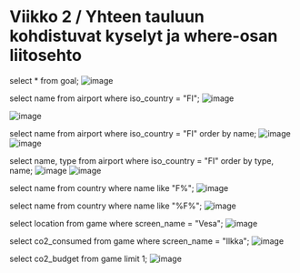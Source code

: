 # Viikko 2 / Yhteen tauluun kohdistuvat kyselyt ja where-osan liitosehto

select * from goal;
![image](https://github.com/user-attachments/assets/4b0d2ae1-8fd7-4abd-b18c-b27c359c725a)


select name from airport where iso_country = "FI";
![image](https://github.com/user-attachments/assets/1de33a3d-f264-4f00-aaac-5d4cfb209429)

![image](https://github.com/user-attachments/assets/a7096ae9-c56b-4ecb-978c-0739ad8935a6)



select name from airport where iso_country = "FI" order by name;
![image](https://github.com/user-attachments/assets/8aaec425-a7b4-47f4-9d05-402ab7cfe7ff)
![image](https://github.com/user-attachments/assets/1e3bc076-5c95-4c19-a012-8ee29402d1d6)


select name, type from airport where iso_country = "FI" order by type, name;
![image](https://github.com/user-attachments/assets/ac83fd42-8ee3-40ba-93c0-2c63796a6756)
![image](https://github.com/user-attachments/assets/a4c24286-753c-4010-90b1-56aa34b76d27)



select name from country where name like "F%";
![image](https://github.com/user-attachments/assets/3849438c-c8d6-43f0-9bb8-133d5ecabb14)


select name from country where name like "%F%";
![image](https://github.com/user-attachments/assets/ba4db837-5dba-4826-a261-38d1dede6467)


select location from game where screen_name = "Vesa";
![image](https://github.com/user-attachments/assets/e2d2f633-c30e-40b6-8b29-878761a08b25)


select co2_consumed from game where screen_name = "Ilkka";
![image](https://github.com/user-attachments/assets/801e8432-a346-4bc4-8518-ee2b4eae10d9)


select co2_budget from game limit 1;
![image](https://github.com/user-attachments/assets/198e23b6-c016-4c8a-ba93-111f0e713157)


